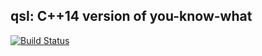 ## qsl: C++14 version of you-know-what

[![Build Status](https://travis-ci.org/wangliyangleon/qsl.svg?branch=master)](https://travis-ci.org/wangliyangleon/qsl)

